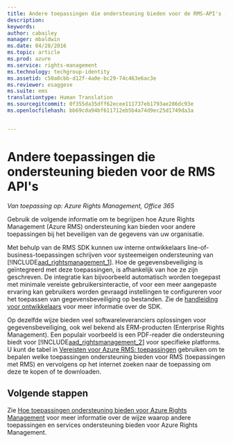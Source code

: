 ```yaml
---
title: Andere toepassingen die ondersteuning bieden voor de RMS-API's - Installatie en configuratie | Azure RMS
description: 
keywords: 
author: cabailey
manager: mbaldwin
ms.date: 04/28/2016
ms.topic: article
ms.prod: azure
ms.service: rights-management
ms.technology: techgroup-identity
ms.assetid: c50a8cbb-d12f-4a0e-bc29-74c463e6ac3e
ms.reviewer: esaggese
ms.suite: ems
translationtype: Human Translation
ms.sourcegitcommit: 0f355da35dff62ecee111737eb1793ae286dc93e
ms.openlocfilehash: bb69cda94bf611712eb5b4a74d9ec25d1749da3a


---
```


# Andere toepassingen die ondersteuning bieden voor de RMS API's

*Van toepassing op: Azure Rights Management, Office 365*

Gebruik de volgende informatie om te begrijpen hoe Azure Rights Management (Azure RMS) ondersteuning kan bieden voor andere toepassingen bij het beveiligen van de gegevens van uw organisatie.

Met behulp van de RMS SDK kunnen uw interne ontwikkelaars line-of-business-toepassingen schrijven voor systeemeigen ondersteuning van [!INCLUDE[aad_rightsmanagement_1](../includes/aad_rightsmanagement_1_md.md)]. Hoe de gegevensbeveiliging is geïntegreerd met deze toepassingen, is afhankelijk van hoe ze zijn geschreven. De integratie kan bijvoorbeeld automatisch worden toegepast met minimale vereiste gebruikersinteractie, of voor een meer aangepaste ervaring kan gebruikers worden gevraagd instellingen te configureren voor het toepassen van gegevensbeveiliging op bestanden. Zie de [handleiding voor ontwikkelaars](../develop/developers-guide.md) voor meer informatie over de SDK.

Op dezelfde wijze bieden veel softwareleveranciers oplossingen voor gegevensbeveiliging, ook wel bekend als ERM-producten (Enterprise Rights Management). Een populair voorbeeld is een PDF-reader die ondersteuning biedt voor [!INCLUDE[aad_rightsmanagement_2](../includes/aad_rightsmanagement_2_md.md)] voor specifieke platforms. U kunt de tabel in [Vereisten voor Azure RMS: toepassingen](../get-started/requirements-applications.md) gebruiken om te bepalen welke toepassingen ondersteuning bieden voor RMS (toepassingen met RMS) en vervolgens op het internet zoeken naar de toepassing om deze te kopen of te downloaden.

## Volgende stappen

Zie [Hoe toepassingen ondersteuning bieden voor Azure Rights Management](applications-support.md) voor meer informatie over de wijze waarop andere toepassingen en services ondersteuning bieden voor Azure Rights Management.


<!--HONumber=Jun16_HO4-->


